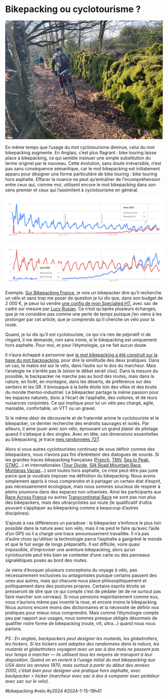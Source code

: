 # Bikepacking ou cyclotourisme ?

![Mélagues](_i/IMG_8857.webp)

En même temps que l’usage du mot cyclotourisme diminue, celui du mot bikepacking augmente. En Anglais, c’est plus flagrant : bike touring laisse place à bikepacking, ce qui semble insinuer une simple substitution du terme originel par le nouveau. Cette évolution, sans doute irréversible, n’est pas sans conséquence sémantique, car le mot bikepacking est initialement apparu pour désigner une forme particulière de bike touring : bike touring hors asphalte. Effacer la nuance ne peut qu’entraîner de l’incompréhension entre ceux qui, comme moi, utilisent encore le mot bikepacking dans son sens premier et ceux qui l’assimilent à cyclotourisme en général.

[![Trends France](_i/versus.png)](https://trends.google.fr/trends/explore?date=all&geo=FR&q=Cyclotourisme,Bikepacking&hl=fr)

[![Trends monde](_i/versus_monde.png)](https://trends.google.fr/trends/explore?date=all&q=Bikepacking,bike%20Touring&hl=fr)

Exemple. [Sur Bikepacking France](https://www.facebook.com/groups/1396341304006680/posts/3190433804597412/), je vois un bikepacker dire qu’il recherche un vélo et sans trop me poser de question je lui dis que, dans son budget de 2 000 €, je peux lui vendre [une config de mon Specialied HT](../../2022/3/config-bikepacking-2022.md), avec sac de cadre sur mesure par [Lucy Rusjan](https://www.rusjan.eu/). Ce n’est qu’après plusieurs échanges, que je ne considère pas comme une perte de temps puisque j’en viens à les prolonger par cet article, que je comprends qu’il cherche un vélo pour la route.

Quand, je lui dis qu’il est cyclotouriste, ce qui n’a rien de péjoratif ni de ringard, il me demande, non sans ironie, si le bikepacking est uniquement hors asphalte. Pour moi, et pour l’étymologie, ça ne fait aucun doute.

Il n’aura échappé à personne que [le mot bikepacking a été construit sur la base du mot backpacking](../../../../2019/4/une-breve-histoire-du-bikepacking.md), pour dire la similitude des deux pratiques. Dans un cas, le matos est sur le vélo, dans l’autre sur le dos du marcheur. Mais l’analogie ne s’arrête pas là (sinon le débat serait clos). Dans la mesure du possible, le backpacker ne marche pas au bord des routes, mais dans la nature, en forêt, en montagne, dans les déserts, de préférence sur des sentiers et les GR. Il bivouaque à la belle étoile loin des villes et des bruits du monde thermo-industriel. Le bikepacker partage la même passion pour les espaces naturels, donc à l’écart de l’asphalte, des voitures, et de leurs nuisances conjointes. Ce qui implique pour lui un vélo peu chargé, agile, maniable, confortable, un VTT ou un gravel.

Si le même désir de découverte et de fraternité anime le cyclotouriste et le bikepacker, ce dernier recherche des endroits sauvages et isolés. Par ailleurs, il aime jouer avec son vélo, éprouvant un grand plaisir de pilotage quand il s’attaque à des singles. Avec en tête, ces dimensions essentielles au bikepacking, je trace [mes randonnées 727](https://727.tcrouzet.com/).

Alors si vous autres cyclotouristes continuez de vous définir comme des bikepackers, nous n’avons pas fini d’entretenir des dialogues de sourds. Si les grandes traces bikepacking françaises ([French](https://www.frenchdivide.com/), [TMV](https://tourmassifvosgien.fr/), [Sea to Peak](https://erminig.cc/epreuves/la-sea-to-peak/), [GTMC](https://www.la-gtmc.com/)…) et internationales ([Tour Divide](https://tourdivide.org/), [Silk Road Mountain Race](https://www.silkroadmountainrace.com/), [Montanas Vacias](https://montanasvacias.com/)…) sont toutes hors asphalte, ce n’est peut-être pas juste parce que je voudrais imposer ma définition du bikepacking. Nous avons simplement appris à nous comprendre et à partager un certain état d’esprit, pas nécessairement écologique, mais nous sommes soucieux de respirer à pleins poumons dans des espaces non urbanisés. Ainsi les participants aux [Race Across France](https://raceacrossseries.com/event-race-across-france/) ou autres [Transcontinetal Race](https://www.lostdot.cc/race-brand/transcontinental) ne sont pas non plus des bikepackers, mais des ultracyclistes sur route (le qualificatif d’ultra pouvant s’appliquer au bikepacking comme à beaucoup d’autres disciplines).

S’ajoute à ces différences un paradoxe : le bikepacker s’enfonce le plus loin possible dans la nature avec son vélo, mais il ne peut le faire qu’avec l’aide d’un GPS où il a chargé une trace amoureusement travaillée. Il n’a pas d’autre choix qu’utiliser la technologie parce l’asphalte a gangréné le monde et que le fuir exige de longs préparatifs. Il est difficile, voire quasi impossible, d’improviser une aventure bikepacking, alors qu’un cyclotouriste peut très bien se contenter d’une carte ou des panneaux signalétiques posés au bord des routes.

Je viens d’évoquer plusieurs conceptions du voyage à vélo, pas nécessairement exclusives ou antagonistes puisque certains passent des unes aux autres, mais qui chacune nous place philosophiquement et politiquement dans des postures propres. Certains esprits étroits se presseront de dire que ce qui compte c’est de pédaler (et de ne surtout pas faire marcher son cerveau). Si nous pensions majoritairement comme eux, nous n’aurions même pas inventé la roue, et encore moins le bikepacking. Nous aurions encore moins des dictionnaires et la nécessité de définir nos pratiques pour mieux nous comprendre. Mais comme l’étymologie compte peu par rapport aux usages, nous sommes presque obligés désormais de qualifier notre forme de bikepacking (route, vtt, ultra…) quand nous nous parlons.

*PS : En anglais, backpackers peut designer les routards, les globetrotters, les hickers. Si les hickers sont adeptes des randonnées dans la nature, les routards et globettroters voyagent avec un sac à dos mais ne passent pas leur temps à marcher — ils utilisent tous les moyens de transport à leur disposition. Quand on en revient à l’usage initial du mot bikepacking aux USA dans les années 1970, mais surtout à partir du début des années 2000, c’était bien pour désigner une pratique hors asphalte, avec backpacker = hicker (marcheur avec sac à dos à comparer avec pédaleur avec sac sur le vélo).*

#bikepacking #velo #y2024 #2024-1-15-19h41
